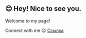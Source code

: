 ## 😊 Hey! Nice to see you.
Welcome to my page!

Connect with me 😉
[Ссылка](https://t.me/litgax)
<!--
**KoTeuKaSeeker/KoTeuKaSeeker** is a ✨ _special_ ✨ repository because its `README.md` (this file) appears on your GitHub profile.

Here are some ideas to get you started:

- 🔭 I’m currently working on ...
- 🌱 I’m currently learning ...
- 👯 I’m looking to collaborate on ...
- 🤔 I’m looking for help with ...
- 💬 Ask me about ...
- 📫 How to reach me: ...
- 😄 Pronouns: ...
- ⚡ Fun fact: ...
-->
